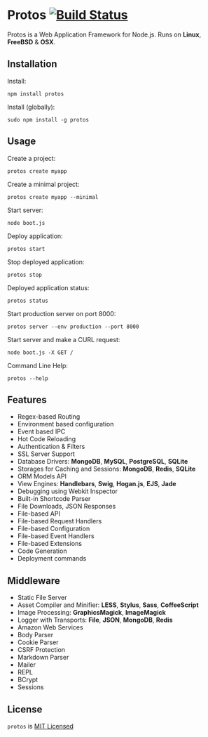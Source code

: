 
# Protos [![Build Status](https://secure.travis-ci.org/derdesign/protos.png)](http://travis-ci.org/derdesign/protos)

Protos is a Web Application Framework for Node.js. Runs on **Linux**, **FreeBSD** & **OSX**.


## Installation

Install:

    npm install protos
    
Install (globally):
  
    sudo npm install -g protos


## Usage

Create a project:

    protos create myapp

Create a minimal project:

    protos create myapp --minimal

Start server:
    
    node boot.js
    
Deploy application:

    protos start
    
Stop deployed application:

    protos stop
    
Deployed application status:

    protos status

Start production server on port 8000:

    protos server --env production --port 8000
    
Start server and make a CURL request:

    node boot.js -X GET /
    
Command Line Help:

    protos --help


## Features

- Regex-based Routing
- Environment based configuration
- Event based IPC
- Hot Code Reloading
- Authentication & Filters
- SSL Server Support
- Database Drivers: **MongoDB**, **MySQL**, **PostgreSQL**, **SQLite**
- Storages for Caching and Sessions: **MongoDB**, **Redis**, **SQLite**
- ORM Models API
- View Engines: **Handlebars**, **Swig**, **Hogan.js**, **EJS**, **Jade**
- Debugging using Webkit Inspector
- Built-in Shortcode Parser
- File Downloads, JSON Responses
- File-based API
- File-based Request Handlers
- File-based Configuration
- File-based Event Handlers
- File-based Extensions
- Code Generation
- Deployment commands


## Middleware

- Static File Server
- Asset Compiler and Minifier: **LESS**, **Stylus**, **Sass**, **CoffeeScript**
- Image Processing: **GraphicsMagick**, **ImageMagick**
- Logger with Transports: **File**, **JSON**, **MongoDB**, **Redis**
- Amazon Web Services
- Body Parser
- Cookie Parser
- CSRF Protection
- Markdown Parser
- Mailer
- REPL
- BCrypt
- Sessions


## License

`protos` is [MIT Licensed](https://github.com/derdesign/protos/blob/master/LICENSE)